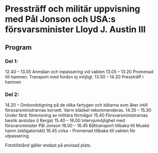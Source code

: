 # Pressträff och militär uppvisning med Pål Jonson och USA:s försvarsminister Lloyd J. Austin III

## Program

### Del 1:

12.40 – 13.05 Anmälan och inpassering vid vakten
13.05 – 13.20 Promenad till hamnen. Transport med fordon ej möjligt.
13.50 – 14.20 Pressträff i hamnen

### Del 2:

14.20 – Ombordstigning på de olika fartygen och båtarna som åker intill försvarsministrarnas korvett. Varm klädsel rekommenderas.
14.35 – 15.30 Under färd: förevisning av militära förmågor
15.40 Försvarsministrarnas besök avslutas (i Berga)
15.40 – 16.00 Intervjumöjlighet med försvarsminister Pål Jonson
16.00 – 16.45 Båttransport tillbaka till Muskö hamn (obligatoriskt)
16.45 cirka – Promenad tillbaka till vakten för utpassering

Fototillstånd gäller endast på anvisad plats.
